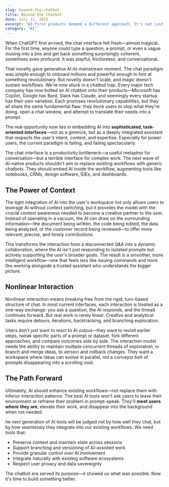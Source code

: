 ```yaml
---
slug: beyond-the-chatbot
title: Beyond the Chatbot
date: July 12, 2025
excerpt: "AI-first products demand a different approach. It's not just about embedding a model..."
category: "AI"
---
```


When ChatGPT first arrived, the chat interface felt fresh—almost magical. For the first time, anyone could type a question, a prompt, or even a vague musing into a box and get back something surprisingly coherent, sometimes even profound. It was playful, frictionless, and conversational.

That novelty gave generative AI its mainstream moment. The chat paradigm was simple enough to onboard millions and powerful enough to hint at something revolutionary. But novelty doesn't scale, and magic doesn't sustain workflows. We're now stuck in a chatbot trap. Every major tech company has now bolted an AI chatbot onto their products—Microsoft has Copilot, Google has Bard, Slack has Claude, and seemingly every startup has their own variation. Each promises revolutionary capabilities, but they all share the same fundamental flaw: they force users to stop what they're doing, open a chat window, and attempt to translate their needs into a prompt.

The real opportunity now lies in embedding AI into **sophisticated, task-oriented interfaces**—not as a gimmick, but as a deeply integrated assistant that respects the user's intent, context, and expertise. Especially for power users, the current paradigm is failing, and failing spectacularly.

The chat interface is a productivity bottleneck—a useful metaphor for conversation—but a terrible interface for complex work. The next wave of AI-native products shouldn't aim to replace existing workflows with generic chatbots. They should embed AI inside the workflow, augmenting tools like notebooks, CRMs, design software, IDEs, and dashboards.

## The Power of Context

The tight integration of AI into the user's workspace not only allows users to leverage AI without context switching, but it provides the model with the crucial context awareness needed to become a creative partner to the user. Instead of operating in a vacuum, the AI can draw on the surrounding information—the document being written, the code being edited, the data being analyzed, or the customer record being reviewed—to offer more relevant, precise, and timely contributions.

This transforms the interaction from a disconnected Q&A into a dynamic collaboration, where the AI isn't just responding to isolated prompts but actively supporting the user's broader goals. The result is a smoother, more intelligent workflow—one that feels less like issuing commands and more like working alongside a trusted assistant who understands the bigger picture.

## Nonlinear Interaction

Nonlinear interaction means breaking free from the rigid, turn-based structure of chat. In most current interfaces, each interaction is treated as a one-way exchange: you ask a question, the AI responds, and the thread continues forward. But real work is rarely linear. Creative and analytical tasks require detours, iterations, backtracking, and branching exploration.

Users don't just want to react to AI output—they want to revisit earlier steps, tweak specific parts of a prompt or dataset, fork different approaches, and compare outcomes side by side. The interaction model needs the ability to maintain multiple concurrent threads of exploration, to branch and merge ideas, to version and rollback changes. They want a workspace where ideas can evolve in parallel, not a conveyor belt of prompts disappearing into a scrolling void.

## The Path Forward

Ultimately, AI should enhance existing workflows—not replace them with inferior interaction patterns. The best AI tools won't ask users to leave their environment or reframe their problem in prompt-speak. They'll **meet users where they are**, elevate their work, and disappear into the background when not needed.

he next generation of AI tools will be judged not by how well they chat, but by how seamlessly they integrate into our existing workflows. We need tools that:

- Preserve context and maintain state across sessions
- Support branching and versioning of AI-assisted work
- Provide granular control over AI involvement
- Integrate naturally with existing software ecosystems
- Respect user privacy and data sovereignty

The chatbot era served its purpose—it showed us what was possible. Now it's time to build something better.